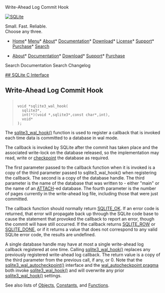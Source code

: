 




Write\-Ahead Log Commit Hook




[![SQLite](../images/sqlite370_banner.gif)](../index.html)


Small. Fast. Reliable.  
Choose any three.


* [Home](../index.html)* [Menu](javascript:void(0))* [About](../about.html)* [Documentation](../docs.html)* [Download](../download.html)* [License](../copyright.html)* [Support](../support.html)* [Purchase](../prosupport.html)* [Search](javascript:void(0))




* [About](../about.html)* [Documentation](../docs.html)* [Download](../download.html)* [Support](../support.html)* [Purchase](../prosupport.html)






Search Documentation
Search Changelog









[## SQLite C Interface](../c3ref/intro.html)
## Write\-Ahead Log Commit Hook




> ```
> 
> void *sqlite3_wal_hook(
>   sqlite3*,
>   int(*)(void *,sqlite3*,const char*,int),
>   void*
> );
> 
> ```



The [sqlite3\_wal\_hook()](../c3ref/wal_hook.html) function is used to register a callback that
is invoked each time data is committed to a database in wal mode.


The callback is invoked by SQLite after the commit has taken place and
the associated write\-lock on the database released, so the implementation
may read, write or [checkpoint](../wal.html#ckpt) the database as required.


The first parameter passed to the callback function when it is invoked
is a copy of the third parameter passed to sqlite3\_wal\_hook() when
registering the callback. The second is a copy of the database handle.
The third parameter is the name of the database that was written to \-
either "main" or the name of an [ATTACH](../lang_attach.html)\-ed database. The fourth parameter
is the number of pages currently in the write\-ahead log file,
including those that were just committed.


The callback function should normally return [SQLITE\_OK](../rescode.html#ok). If an error
code is returned, that error will propagate back up through the
SQLite code base to cause the statement that provoked the callback
to report an error, though the commit will have still occurred. If the
callback returns [SQLITE\_ROW](../rescode.html#row) or [SQLITE\_DONE](../rescode.html#done), or if it returns a value
that does not correspond to any valid SQLite error code, the results
are undefined.


A single database handle may have at most a single write\-ahead log callback
registered at one time. Calling [sqlite3\_wal\_hook()](../c3ref/wal_hook.html) replaces any
previously registered write\-ahead log callback. The return value is
a copy of the third parameter from the previous call, if any, or 0\.
Note that the [sqlite3\_wal\_autocheckpoint()](../c3ref/wal_autocheckpoint.html) interface and the
[wal\_autocheckpoint pragma](../pragma.html#pragma_wal_autocheckpoint) both invoke [sqlite3\_wal\_hook()](../c3ref/wal_hook.html) and will
overwrite any prior [sqlite3\_wal\_hook()](../c3ref/wal_hook.html) settings.


See also lists of
 [Objects](../c3ref/objlist.html),
 [Constants](../c3ref/constlist.html), and
 [Functions](../c3ref/funclist.html).



